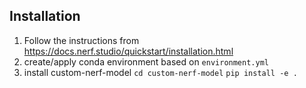 ## Installation
1. Follow the instructions from https://docs.nerf.studio/quickstart/installation.html
2. create/apply conda environment based on `environment.yml`
3. install custom-nerf-model `cd custom-nerf-model` `pip install -e .`